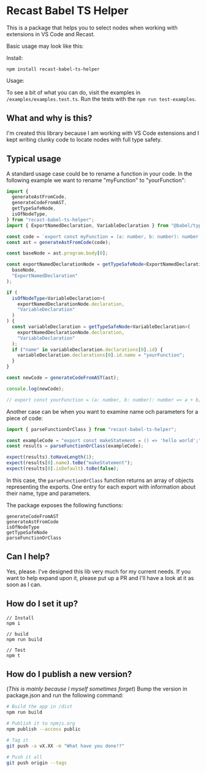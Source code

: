 # Recast Babel TS Helper

This is a package that helps you to select nodes when working with extensions in VS Code and Recast.

Basic usage may look like this:

Install:

```node
npm install recast-babel-ts-helper
```

Usage:



To see a bit of what you can do, visit the examples in `/examples/examples.test.ts`. Run the tests with the `npm run test-examples`.

## What and why is this?

I'm created this library because I am working with VS Code extensions and I kept writing clunky code to locate nodes with full type safety.

## Typical usage

A standard usage case could be to rename a function in your code. In the following example we want to rename "myFunction" to "yourFunction":

```ts
import {
  generateAstFromCode,
  generateCodeFromAST,
  getTypeSafeNode,
  isOfNodeType,
} from "recast-babel-ts-helper";
import { ExportNamedDeclaration, VariableDeclaration } from "@babel/types";

const code = `export const myFunction = (a: number, b: number): number => a + b;`;
const ast = generateAstFromCode(code);

const baseNode = ast.program.body[0];

const exportNamedDeclarationNode = getTypeSafeNode<ExportNamedDeclaration>(
  baseNode,
  "ExportNamedDeclaration"
);

if (
  isOfNodeType<VariableDeclaration>(
    exportNamedDeclarationNode.declaration,
    "VariableDeclaration"
  )
) {
  const variableDeclaration = getTypeSafeNode<VariableDeclaration>(
    exportNamedDeclarationNode.declaration,
    "VariableDeclaration"
  );
  if ("name" in variableDeclaration.declarations[0].id) {
    variableDeclaration.declarations[0].id.name = "yourFunction";
  }
}

const newCode = generateCodeFromAST(ast);

console.log(newCode);

// export const yourFunction = (a: number, b: number): number => a + b;
```

Another case can be when you want to examine name och parameters for a piece of code:

```ts
import { parseFunctionOrClass } from "recast-babel-ts-helper";

const exampleCode = "export const makeStatement = () => 'hello world';";
const results = parseFunctionOrClass(exampleCode);

expect(results).toHaveLength(1);
expect(results[0].name).toBe("makeStatement");
expect(results[0].isDefault).toBe(false);
```

In this case, the `parseFunctionOrClass` function returns an array of objects representing the exports. One entry for each export with information about their name, type and parameters.

The package exposes the following functions:

```
generateCodeFromAST
generateAstFromCode
isOfNodeType
getTypeSafeNode
parseFunctionOrClass
```

## Can I help?

Yes, please. I've designed this lib very much for my current needs. If you want to help expand upon it, please put up a PR and I'll have a look at it as soon as I can.

## How do I set it up?

```node
// Install
npm i

// build
npm run build

// Test
npm t
```

## How do I publish a new version?

(_This is mainly because I myself sometimes forget_)
Bump the version in package.json and run the following command:

```bash
# Build the app in /dist
npm run build

# Publish it to npmjs.org
npm publish --access public

# Tag it
git push -a vX.XX -m "What have you done!?"

# Push it all
git push origin --tags
```